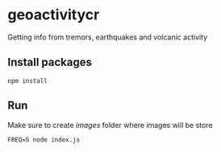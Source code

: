 # geoactivitycr
Getting info from tremors, earthquakes and volcanic activity 

## Install packages
`npm install`

## Run 
Make sure to create _images_ folder where images will be store

`FREQ=5 node index.js`